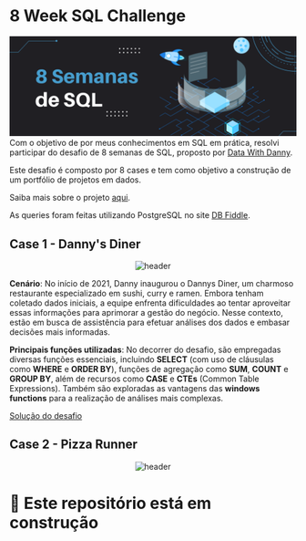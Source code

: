 # 8 Week SQL Challenge
![Alt text](https://github.com/biancaportela/SQL_8_week_challenges/blob/main/imagens/8%20semanas%20de%20sql%20(2).png?raw=true)
Com o objetivo de por meus conhecimentos em  SQL em prática, resolvi participar do desafio de 8 semanas de SQL, proposto por [Data With Danny](https://www.datawithdanny.com/).

Este desafio é composto por 8 cases e tem como objetivo a construção de um portfólio de projetos em dados.

Saiba mais sobre o projeto [aqui](https://8weeksqlchallenge.com/).

As queries foram feitas utilizando PostgreSQL no site [DB Fiddle](https://www.db-fiddle.com).

## Case 1 - Danny's Diner
<p align="center">
<img src="https://8weeksqlchallenge.com/images/case-study-designs/1.png" alt="header" width="300" height="300">

**Cenário**: No início de 2021, Danny inaugurou o Dannys Diner, um charmoso restaurante especializado em sushi, curry e ramen. Embora tenham coletado dados iniciais, a equipe enfrenta dificuldades ao tentar aproveitar essas informações para aprimorar a gestão do negócio. Nesse contexto, estão em busca de assistência para efetuar análises dos dados e embasar decisões mais informadas.

**Principais funções utilizadas**: No decorrer do desafio, são empregadas diversas funções essenciais, incluindo **SELECT** (com uso de cláusulas como **WHERE** e **ORDER BY**), funções de agregação como **SUM**, **COUNT** e **GROUP BY**, além de recursos como **CASE** e **CTEs** (Common Table Expressions). Também são exploradas as vantagens das **windows functions** para a realização de análises mais complexas.

[Solução do desafio](https://github.com/biancaportela/SQL_8_week_challenges/tree/main/1_dannys_diner)

## Case 2 - Pizza Runner
<p align="center">
<img src="https://8weeksqlchallenge.com/images/case-study-designs/2.png" alt="header" width="300" height="300">


# 🚧 Este repositório está em construção